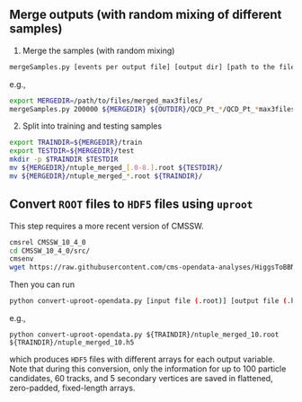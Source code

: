 ## Merge outputs (with random mixing of different samples)


1. Merge the samples (with random mixing)

```bash
mergeSamples.py [events per output file] [output dir] [path to the filelist produced in step 1]
```
e.g.,
```bash
export MERGEDIR=/path/to/files/merged_max3files/
mergeSamples.py 200000 ${MERGEDIR} ${OUTDIR}/QCD_Pt_*/QCD_Pt_*max3files.txt ${OUTDIR}/Bulk*/Bulk*max3files.txt
```

2. Split into training and testing samples

```bash
export TRAINDIR=${MERGEDIR}/train
export TESTDIR=${MERGEDIR}/test
mkdir -p $TRAINDIR $TESTDIR
mv ${MERGEDIR}/ntuple_merged_[.0-8.].root ${TESTDIR}/
mv ${MERGEDIR}/ntuple_merged_*.root ${TRAINDIR}/
```

## Convert `ROOT` files to `HDF5` files using `uproot`

This step requires a more recent version of CMSSW.

```bash
cmsrel CMSSW_10_4_0
cd CMSSW_10_4_0/src/
cmsenv
wget https://raw.githubusercontent.com/cms-opendata-analyses/HiggsToBBNtupleProducerToo/opendata_80X/NtupleAK8/scripts/convert-uproot-opendata.py
```

Then you can run
```bash
python convert-uproot-opendata.py [input file (.root)] [output file (.h5)]
```
e.g.,
```
python convert-uproot-opendata.py ${TRAINDIR}/ntuple_merged_10.root ${TRAINDIR}/ntuple_merged_10.h5
```
which produces `HDF5` files with different arrays for each output variable. Note that during this conversion, only the information for up to 100 particle candidates, 60 tracks, and 5 secondary vertices are saved in flattened, zero-padded, fixed-length arrays.
